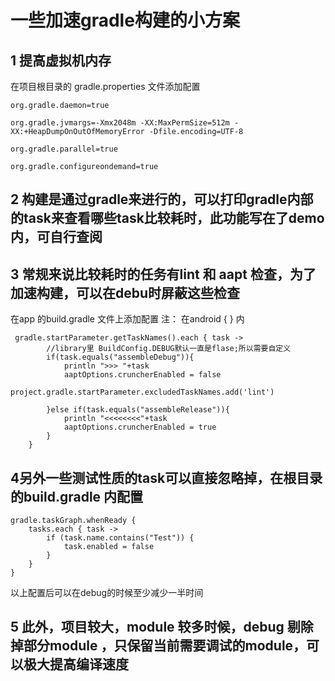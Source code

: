 # 一些加速gradle构建的小方案

## 1 提高虚拟机内存

在项目根目录的 gradle.properties 文件添加配置

```
org.gradle.daemon=true 

org.gradle.jvmargs=-Xmx2048m -XX:MaxPermSize=512m -XX:+HeapDumpOnOutOfMemoryError -Dfile.encoding=UTF-8 

org.gradle.parallel=true 

org.gradle.configureondemand=true 
```

## 2 构建是通过gradle来进行的，可以打印gradle内部的task来查看哪些task比较耗时，此功能写在了demo内，可自行查阅

## 3 常规来说比较耗时的任务有lint 和 aapt 检查，为了加速构建，可以在debu时屏蔽这些检查


在app 的build.gradle 文件上添加配置
注： 在android { } 内

```
 gradle.startParameter.getTaskNames().each { task ->
        //library里 BuildConfig.DEBUG默认一直是flase;所以需要自定义
        if(task.equals("assembleDebug")){
            println ">>> "+task
            aaptOptions.cruncherEnabled = false
            project.gradle.startParameter.excludedTaskNames.add('lint')

        }else if(task.equals("assembleRelease")){
            println "<<<<<<<<"+task
            aaptOptions.cruncherEnabled = true
        }
    }
```

## 4另外一些测试性质的task可以直接忽略掉，在根目录的build.gradle 内配置

```
gradle.taskGraph.whenReady {
    tasks.each { task ->
        if (task.name.contains("Test")) {
            task.enabled = false
        }
    }
}
```

以上配置后可以在debug的时候至少减少一半时间


## 5 此外，项目较大，module 较多时候，debug 剔除掉部分module ，只保留当前需要调试的module，可以极大提高编译速度

